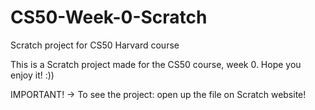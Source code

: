# CS50-Week-0-Scratch
Scratch project for CS50 Harvard course

This is a Scratch project made for the CS50 course, week 0. Hope you enjoy it! :))

IMPORTANT! -> To see the project: open up the file on Scratch website!
